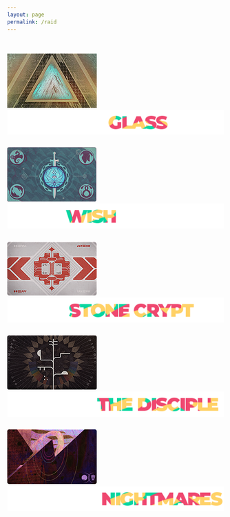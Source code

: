 ```yaml
---
layout: page
permalink: /raid
---
```


<html>
    <head>
        <title>RAID - SETUP GUIDES</title>

   <style>
            .my_head
            {
                font-family:    roboto, sans-serif;
                font-size:      25px;
                font-weight:    bold;
            }
   </style>
   <style>
            .my_body
            {
                font-family:    roboto, sans-serif;
                font-size:      20px;
                font-weight:    light;
                
            }
   </style>
   </head>

<body>

<br>

<br>
<div class="my_body">
<a href="/raid/vaultofglass"><img src="/img/raidbanner/vog.jpg"><img src="/img/raidbanner/vog_banner.png"></a><br><br>
<a href="/raid/lastwish"><img src="/img/raidbanner/lw.png"><img src="/img/raidbanner/lw_banner.png"></a><br><br>
<a href="/raid/deepstonecrypt"><img src="/img/raidbanner/dsc.png"><img src="/img/raidbanner/dsc_banner.png"></a><br><br>
<a href="/raid/vowofdisciple"><img src="/img/raidbanner/vow.png"><img src="/img/raidbanner/vow_banner.png"></a><br><br>
<a href="/raid/rootofnightmares"><img src="/img/raidbanner/ron.png"><img src="/img/raidbanner/ron_banner.png"></a><br><br>
<br>